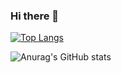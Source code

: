 ### Hi there 👋

[![Top Langs](https://github-readme-stats.vercel.app/api/top-langs/?username=maureendadap)](https://github.com/anuraghazra/github-readme-stats)

![Anurag's GitHub stats](https://github-readme-stats.vercel.app/api?username=maureendadap&show_icons=true&theme=transparent&count_private=true)


<!--
**MaureenDadap/maureendadap** is a ✨ _special_ ✨ repository because its `README.md` (this file) appears on your GitHub profile.

Here are some ideas to get you started:

- 🔭 I’m currently working on ...
- 🌱 I’m currently learning ...
- 👯 I’m looking to collaborate on ...
- 🤔 I’m looking for help with ...
- 💬 Ask me about ...
- 📫 How to reach me: ...
- 😄 Pronouns: ...
- ⚡ Fun fact: ...
-->
